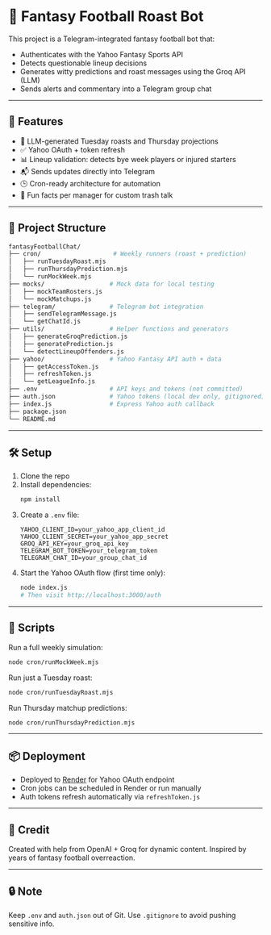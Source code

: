 # 🏈 Fantasy Football Roast Bot

This project is a Telegram-integrated fantasy football bot that:
- Authenticates with the Yahoo Fantasy Sports API
- Detects questionable lineup decisions
- Generates witty predictions and roast messages using the Groq API (LLM)
- Sends alerts and commentary into a Telegram group chat

---

## 🔧 Features
- 🧠 LLM-generated Tuesday roasts and Thursday projections
- ✅ Yahoo OAuth + token refresh
- 📊 Lineup validation: detects bye week players or injured starters
- 📬 Sends updates directly into Telegram
- 🕒 Cron-ready architecture for automation
- 👥 Fun facts per manager for custom trash talk

---

## 📁 Project Structure
```bash
fantasyFootballChat/
├── cron/                    # Weekly runners (roast + prediction)
│   ├── runTuesdayRoast.mjs
│   ├── runThursdayPrediction.mjs
│   └── runMockWeek.mjs
├── mocks/                  # Mock data for local testing
│   ├── mockTeamRosters.js
│   └── mockMatchups.js
├── telegram/               # Telegram bot integration
│   ├── sendTelegramMessage.js
│   └── getChatId.js
├── utils/                  # Helper functions and generators
│   ├── generateGroqPrediction.js
│   ├── generatePrediction.js
│   └── detectLineupOffenders.js
├── yahoo/                  # Yahoo Fantasy API auth + data
│   ├── getAccessToken.js
│   ├── refreshToken.js
│   └── getLeagueInfo.js
├── .env                    # API keys and tokens (not committed)
├── auth.json               # Yahoo tokens (local dev only, gitignored)
├── index.js                # Express Yahoo auth callback
├── package.json
└── README.md
```

---

## 🛠️ Setup
1. Clone the repo
2. Install dependencies:
   ```bash
   npm install
   ```
3. Create a `.env` file:
   ```env
   YAHOO_CLIENT_ID=your_yahoo_app_client_id
   YAHOO_CLIENT_SECRET=your_yahoo_app_secret
   GROQ_API_KEY=your_groq_api_key
   TELEGRAM_BOT_TOKEN=your_telegram_token
   TELEGRAM_CHAT_ID=your_group_chat_id
   ```
4. Start the Yahoo OAuth flow (first time only):
   ```bash
   node index.js
   # Then visit http://localhost:3000/auth
   ```

---

## 🧪 Scripts
Run a full weekly simulation:
```bash
node cron/runMockWeek.mjs
```
Run just a Tuesday roast:
```bash
node cron/runTuesdayRoast.mjs
```
Run Thursday matchup predictions:
```bash
node cron/runThursdayPrediction.mjs
```

---

## 📦 Deployment
- Deployed to [Render](https://render.com/) for Yahoo OAuth endpoint
- Cron jobs can be scheduled in Render or run manually
- Auth tokens refresh automatically via `refreshToken.js`

---

## 🧠 Credit
Created with help from OpenAI + Groq for dynamic content.
Inspired by years of fantasy football overreaction.

---

## 🔒 Note
Keep `.env` and `auth.json` out of Git.
Use `.gitignore` to avoid pushing sensitive info.


